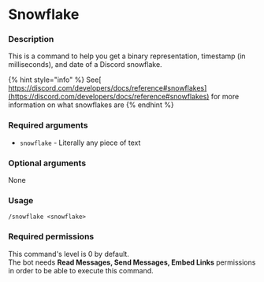 # Snowflake

### **Description**

This is a command to help you get a binary representation, timestamp (in milliseconds), and date of a Discord snowflake.

{% hint style="info" %}
See[ https://discord.com/developers/docs/reference#snowflakes](https://discord.com/developers/docs/reference#snowflakes) for more information on what snowflakes are
{% endhint %}

### **Required arguments**

* `snowflake` - Literally any piece of text

### **Optional arguments**

None

### **Usage**

```
/snowflake <snowflake>
```

### **Required permissions**

This command's level is 0 by default.\
The bot needs **Read Messages, Send Messages, Embed Links** permissions in order to be able to execute this command.
